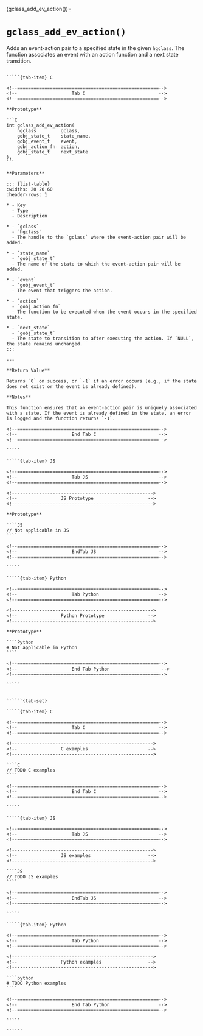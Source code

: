 <!-- ============================================================== -->
(gclass_add_ev_action())=
# `gclass_add_ev_action()`
<!-- ============================================================== -->

Adds an event-action pair to a specified state in the given `hgclass`. The function associates an event with an action function and a next state transition.

<!------------------------------------------------------------>
<!--                    Prototypes                          -->
<!------------------------------------------------------------>

``````{tab-set}

`````{tab-item} C

<!--====================================================-->
<!--                    Tab C                           -->
<!--====================================================-->

**Prototype**

```C
int gclass_add_ev_action(
    hgclass         gclass,
    gobj_state_t    state_name,
    gobj_event_t    event,
    gobj_action_fn  action,
    gobj_state_t    next_state
);
```

**Parameters**

::: {list-table}
:widths: 20 20 60
:header-rows: 1

* - Key
  - Type
  - Description

* - `gclass`
  - `hgclass`
  - The handle to the `gclass` where the event-action pair will be added.

* - `state_name`
  - `gobj_state_t`
  - The name of the state to which the event-action pair will be added.

* - `event`
  - `gobj_event_t`
  - The event that triggers the action.

* - `action`
  - `gobj_action_fn`
  - The function to be executed when the event occurs in the specified state.

* - `next_state`
  - `gobj_state_t`
  - The state to transition to after executing the action. If `NULL`, the state remains unchanged.
:::

---

**Return Value**

Returns `0` on success, or `-1` if an error occurs (e.g., if the state does not exist or the event is already defined).

**Notes**

This function ensures that an event-action pair is uniquely associated with a state. If the event is already defined in the state, an error is logged and the function returns `-1`.

<!--====================================================-->
<!--                    End Tab C                       -->
<!--====================================================-->

`````

`````{tab-item} JS

<!--====================================================-->
<!--                    Tab JS                          -->
<!--====================================================-->

<!---------------------------------------------------->
<!--                JS Prototype                    -->
<!---------------------------------------------------->

**Prototype**

````JS
// Not applicable in JS
````

<!--====================================================-->
<!--                    EndTab JS                       -->
<!--====================================================-->

`````

`````{tab-item} Python

<!--====================================================-->
<!--                    Tab Python                      -->
<!--====================================================-->

<!---------------------------------------------------->
<!--                Python Prototype                -->
<!---------------------------------------------------->

**Prototype**

````Python
# Not applicable in Python
````

<!--====================================================-->
<!--                    End Tab Python                   -->
<!--====================================================-->

`````

``````

<!------------------------------------------------------------>
<!--                    Examples                            -->
<!------------------------------------------------------------>

```````{dropdown} Examples

``````{tab-set}

`````{tab-item} C

<!--====================================================-->
<!--                    Tab C                           -->
<!--====================================================-->

<!---------------------------------------------------->
<!--                C examples                      -->
<!---------------------------------------------------->

````C
// TODO C examples
````

<!--====================================================-->
<!--                    End Tab C                       -->
<!--====================================================-->

`````

`````{tab-item} JS

<!--====================================================-->
<!--                    Tab JS                          -->
<!--====================================================-->

<!---------------------------------------------------->
<!--                JS examples                     -->
<!---------------------------------------------------->

````JS
// TODO JS examples
````

<!--====================================================-->
<!--                    EndTab JS                       -->
<!--====================================================-->

`````

`````{tab-item} Python

<!--====================================================-->
<!--                    Tab Python                      -->
<!--====================================================-->

<!---------------------------------------------------->
<!--                Python examples                 -->
<!---------------------------------------------------->

````python
# TODO Python examples
````

<!--====================================================-->
<!--                    End Tab Python                  -->
<!--====================================================-->

`````

``````

```````
